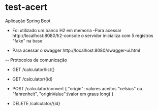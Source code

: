 # test-acert
Aplicação Spring Boot 

- Foi utilizado um banco  H2 em memoria
	-Para acessar  http://localhost:8080/h2-console
	o servidor inicializa com 5 registros "fake" na base 

- Para acessar o swagger  http://localhost:8080/swagger-ui.html


-- Protocolos de comunicação 

- GET /calculator/list{}
- GET /calculator/{id}

- POST /calculator/convert
	{
	   "origin": valores aceitos "celsius" ou "fahrenheit",
		 "originValue":(valor em graus long)
	}
	
- DELETE /calculator/{id}
